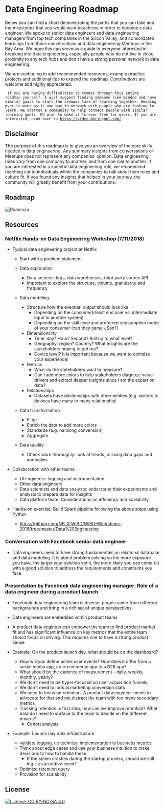 # Data Engineering Roadmap

Below you can find a chart demonstrating the paths that you can take and the milestones that you would want to achieve in order to become a data engineer. We spoke to senior data engineers and data engineering managers from top tech companies in the Silicon Valley, and consolidated learnings from these conversations and data engineering Meetups in the Bay Area. We hope this can serve as a guide to everyone interested in breaking into data engineering, especially people who do not live in close proximity to any tech hubs and don't have a strong personal network in data engineering.

We are continuing to add recommended resources, example practice projects and additional tips to expand the roadmap. Contributions are welcome and highly appreciated.

<code> If you are having difficulties to commit through this entire roadmap yourself. I will suggest finding someone like minded and have similar goals to start the arduous task of learning together. Heading over to meetups is one way to network with people who are looking to learn. We started a community to help connect people with similar learning goals. We plan to make it forever free for users. If you are interested, head over to https://video.boringppl.com/ </code>

## Disclaimer
The purpose of this roadmap is to give you an overview of the core skills needed in data engineering. Any summary insights from conversations or Meetups does not represent any companies' opinion. Data engineering roles vary from one company to another, and from one role to another. If you are interested in a specific data engineering role, we recommend reaching out to individuals within the companies to talk about their roles and culture fit. If you found any insights that helped in your journey, the community will greatly benefit from your contributions.

## Roadmap

![Roadmap](./path_resources/roadmap.png)

## Resources

### Netflix Hands-on Data Engineering Workshop (7/11/2018)
* Typical data engineering project at Netflix
    * Start with a problem statement
    * Data exploration
         * Data sources: logs, data warehouses, third party source API
         * Important to explore the structure, volume, granularity and frequency

    * Data modeling
        * Structure how the eventual output should look like
            * Depending on the consumer(direct end user vs. intermediate input to another system)
            * Depending on the skill level and preferred consumption mode of your consumer (can they parse JSon?)
        * Dimensionality
            * Time: day? Hour? Second? Roll up to what level?
            * Geography: region? Country? What insights are the stakeholders hoping to get out?
            * Device level? It is important because we want to optimize your experience)
        * Metrics
            * What do the stateholders want to measure?
            * Can I add more colors to help stakeholders diagnoze value drivers and extract deeper insights since I am the expert on data?
        * Relationships
            * Datasets have relationships with other entities (e.g. visitors to devices have many to many relationship)

    * Data transformation

        * Filter
        * Enrich the data to add more colors
        * Standarde (e.g. namiong convension)
        * Aggregate

    * Data quality
        * Check work thoroughly: look at trends, missing data gaps and anomalies

* Collaboration with other teams:
    * UI engineers: logging and instrumentation
    * Other data engineers
    * Data scientists and data analysts: understand their experiments and analysis to prepare data for insights
    * Data platform team: Considerations on efficiency and scalability

* Hands-on exercise: Build Spark pipeline following the above steps using Python
    * https://github.com/NFLX-WIBD/WIBD-Workshops-2018/tree/master/Data%20Engineering

### Conversation with Facebook senior data engineer
* Data engineers need to have strong fundamentals on relational database and data modeling. It is about problem solving so the more exposure you have, the larger your solution set it, the more likely you can come up with a good solution to address the requirements and constraints you face

### Presentation by Facebook data engineering manager: Role of a data engineer during a product launch
* Facebook data engineering team is diverse: people come from different backgrounds and bring in a rich set of unique perspectives
* Data engineers are embedded within product teams
* A product data engineer can empower the team to find product market fit and has significant influence on key metrics that the entire team should focus on driving. This requires one to have a strong product sense
* Example: On the product launch day, what should be on the dashboard?
    * How will you define active user events? How does it differ from a social media app, an e-commerce app to a B2B app?
    * What should be the cadence of measurement - daily, weekly, monthly, yearly?
    * We don't need to be hyper-focused on user acquisition funnels
    * We don't need to look at marketing conversion stats
    * We need to focus on retention. A product data engineer needs to advocate for that and not distract the team with too many secondary metrics
    * Tracking retention is first step, how can we improve retention? What data do I need to surface to the team to decide on the different drivers?
        * Cohort analysis

* Example: Launch day data infrastructure
    * validate logging, tie technical implementation to business metrics
    * Think about edge cases and use your business intuition to make decisions to how to handle these
        * If the sytem crashes during the startup process, should we still log it as an active event?
    * Optimize retention query
    * Provision for scalability


## License

[![License: CC BY-NC-SA 4.0](https://img.shields.io/badge/License-CC%20BY--NC--SA%204.0-lightgrey.svg)](https://creativecommons.org/licenses/by-nc-sa/4.0/)
